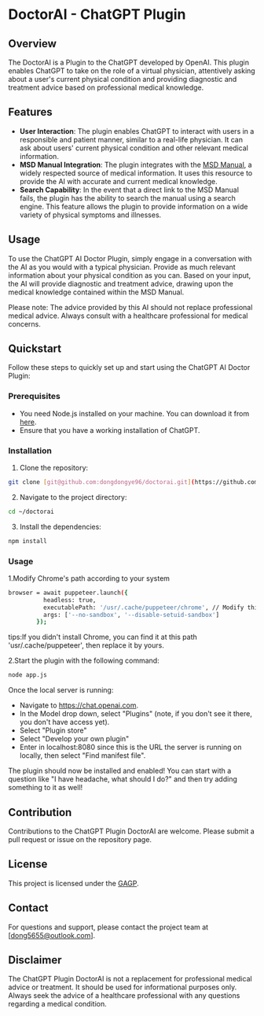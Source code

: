 # DoctorAI - ChatGPT Plugin

## Overview
The DoctorAI is a Plugin to the ChatGPT developed by OpenAI. This plugin enables ChatGPT to take on the role of a virtual physician, attentively asking about a user's current physical condition and providing diagnostic and treatment advice based on professional medical knowledge.

## Features
- **User Interaction**: The plugin enables ChatGPT to interact with users in a responsible and patient manner, similar to a real-life physician. It can ask about users' current physical condition and other relevant medical information.
- **MSD Manual Integration**: The plugin integrates with the [MSD Manual](https://www.msdmanuals.com/professional), a widely respected source of medical information. It uses this resource to provide the AI with accurate and current medical knowledge.
- **Search Capability**: In the event that a direct link to the MSD Manual fails, the plugin has the ability to search the manual using a search engine. This feature allows the plugin to provide information on a wide variety of physical symptoms and illnesses.

## Usage
To use the ChatGPT AI Doctor Plugin, simply engage in a conversation with the AI as you would with a typical physician. Provide as much relevant information about your physical condition as you can. Based on your input, the AI will provide diagnostic and treatment advice, drawing upon the medical knowledge contained within the MSD Manual.

Please note: The advice provided by this AI should not replace professional medical advice. Always consult with a healthcare professional for medical concerns.

## Quickstart

Follow these steps to quickly set up and start using the ChatGPT AI Doctor Plugin:

### Prerequisites

- You need Node.js installed on your machine. You can download it from [here](https://nodejs.org).
- Ensure that you have a working installation of ChatGPT.

### Installation

1. Clone the repository:
```bash
git clone [git@github.com:dongdongye96/doctorai.git](https://github.com/dongdongye96/doctorai.git)
```
2. Navigate to the project directory:
```bash
cd ~/doctorai
```
3. Install the dependencies:
```bash
npm install 
```
### Usage
1.Modify Chrome's path according to your system
```bash
browser = await puppeteer.launch({
          headless: true, 
          executablePath: '/usr/.cache/puppeteer/chrome', // Modify this path according to your system
          args: ['--no-sandbox', '--disable-setuid-sandbox']
        });
```
tips:If you didn't install Chrome, you can find it at this path 'usr/.cache/puppeteer', then replace it by yours.

2.Start the plugin with the following command:
```bash
node app.js
```
Once the local server is running:

- Navigate to https://chat.openai.com.
- In the Model drop down, select "Plugins" (note, if you don't see it there, you don't have access yet).
- Select "Plugin store"
- Select "Develop your own plugin"
- Enter in localhost:8080 since this is the URL the server is running on locally, then select "Find manifest file".

The plugin should now be installed and enabled! You can start with a question like "I have headache, what should I do?" and then try adding something to it as well!

## Contribution
Contributions to the ChatGPT Plugin DoctorAI are welcome. Please submit a pull request or issue on the repository page.

## License
This project is licensed under the [GAGP](LICENSE).

## Contact
For questions and support, please contact the project team at [dong5655@outlook.com].

## Disclaimer
The ChatGPT Plugin DoctorAI is not a replacement for professional medical advice or treatment. It should be used for informational purposes only. Always seek the advice of a healthcare professional with any questions regarding a medical condition.

